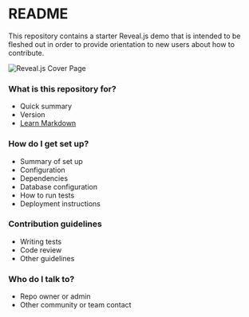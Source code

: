 # README #

This repository contains a starter Reveal.js demo that is intended to be fleshed out in order to provide orientation to new users about how to contribute.

![Reveal.js Cover Page](https://api.monosnap.com/rpc/file/download?id=EIDvEEoi7xfNcuwDW2LXXvYBbZv9oH)

### What is this repository for? ###

* Quick summary
* Version
* [Learn Markdown](https://bitbucket.org/tutorials/markdowndemo)

### How do I get set up? ###

* Summary of set up
* Configuration
* Dependencies
* Database configuration
* How to run tests
* Deployment instructions

### Contribution guidelines ###

* Writing tests
* Code review
* Other guidelines

### Who do I talk to? ###

* Repo owner or admin
* Other community or team contact